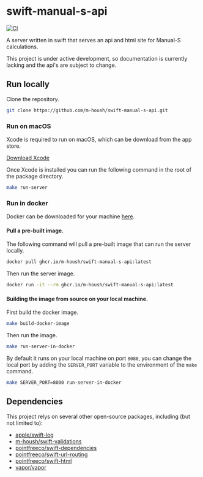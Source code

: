 # swift-manual-s-api

[![CI](https://github.com/m-housh/swift-manual-s-api/actions/workflows/ci.yml/badge.svg)](https://github.com/m-housh/swift-manual-s-api/actions/workflows/ci.yml)

A server written in swift that serves an api and html site for Manual-S calculations.

This project is under active development, so documentation is currently lacking and the api's are subject to
change.

## Run locally

Clone the repository.

```bash
git clone https://github.com/m-housh/swift-manual-s-api.git
```

### Run on macOS

Xcode is required to run on macOS, which can be download from the app store.

[Download Xcode](https://apps.apple.com/us/app/xcode/id497799835?mt=12)

Once Xcode is installed you can run the following command in the root of the package
directory.

```bash
make run-server
```

### Run in docker

Docker can be downloaded for your machine [here](https://www.docker.com).

#### Pull a pre-built image.

The following command will pull a pre-built image that can run the server locally.

```bash
docker pull ghcr.io/m-housh/swift-manual-s-api:latest
```

Then run the server image.

```bash
docker run -it --rm ghcr.io/m-housh/swift-manual-s-api:latest
```

#### Building the image from source on your local machine.

First build the docker image.

```bash
make build-docker-image
```

Then run the image.

```bash
make run-server-in-docker
```

By default it runs on your local machine on port `8080`, you can change the
local port by adding the `SERVER_PORT` variable to the environment of the `make`
command.

```bash
make SERVER_PORT=8000 run-server-in-docker
```

## Dependencies

This project relys on several other open-source packages, including (but not limited to):

- [apple/swift-log](https://github.com/apple/swift-log)
- [m-housh/swift-validations](https://github.com/m-housh/swift-validations)
- [pointfreeco/swift-dependencies](https://github.com/pointfreeco/swift-dependencies)
- [pointfreeco/swift-url-routing](https://github.com/pointfreeco/swift-url-routing)
- [pointfreeco/swift-html](https://github.com/pointfreeco/swift-url-routing)
- [vapor/vapor](https://github.com/vapor/vapor)
